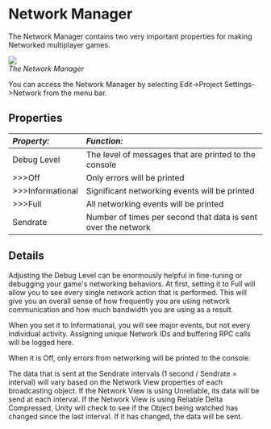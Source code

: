 Network Manager
===============


The <span class=keyword>Network Manager</span> contains two very important properties for making Networked multiplayer games.

![](http://docwiki.hq.unity3d.com/uploads/Main/NetworkSet.png)  
_The Network Manager_

You can access the Network Manager by selecting <span class=menu>Edit->Project Settings->Network</span> from the menu bar.


Properties
----------



|**_Property:_** |**_Function:_** |
|:---|:---|
|<span class=component>Debug Level</span> |The level of messages that are printed to the console |
|>>><span class=component>Off</span> |Only errors will be printed |
|>>><span class=component>Informational</span> |Significant networking events will be printed |
|>>><span class=component>Full</span> |All networking events will be printed |
|<span class=component>Sendrate</span> |Number of times per second that data is sent over the network |


Details
-------


Adjusting the Debug Level can be enormously helpful in fine-tuning or debugging your game's networking behaviors.  At first, setting it to <span class=component>Full</span> will allow you to see every single network action that is performed.  This will give you an overall sense of how frequently you are using network communication and how much bandwidth you are using as a result.

When you set it to <span class=component>Informational</span>, you will see major events, but not every individual activity.  Assigning unique <span class=component>Network IDs</span> and buffering <span class=component>RPC</span> calls will be logged here.

When it is <span class=component>Off</span>, only errors from networking will be printed to the console.

The data that is sent at the <span class=component>Sendrate</span> intervals (1 second / <span class=component>Sendrate</span> = interval) will vary based on the <span class=keyword>Network View</span> properties of each broadcasting object.  If the Network View is using <span class=component>Unreliable</span>, its data will be send at each interval.  If the Network View is using <span class=component>Reliable Delta Compressed</span>, Unity will check to see if the Object being watched has changed since the last interval.  If it has changed, the data will be sent.

